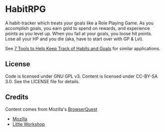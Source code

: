 HabitRPG
============

A habit-tracker which treats your goals like a Role Playing Game.  As you accomplish goals, you earn gold to spend on rewards, and experience points as you level up. When you fail at your goals, you loose hit points. Lose all your HP and you die (aka, have to start over with GP & Lvl).

See [7 Tools to Help Keep Track of Habits and Goals](http://www.lifehack.org/articles/technology/7-tools-to-help-keep-track-of-habits-and-goals.html) for similar applications.


License
-------

Code is licensed under GNU GPL v3. Content is licensed under CC-BY-SA 3.0.
See the LICENSE file for details.


Credits
-------
Content comes from Mozilla's [BrowserQuest](http://browserquest.mozilla.org/) 

* [Mozilla](http://mozilla.org)
* [Little Workshop](http://www.littleworkshop.fr)